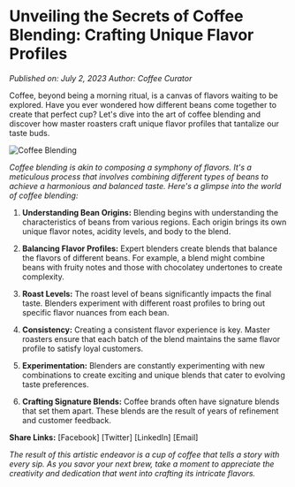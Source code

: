 # Unveiling the Secrets of Coffee Blending: Crafting Unique Flavor Profiles

*Published on: July 2, 2023*
*Author: Coffee Curator*

Coffee, beyond being a morning ritual, is a canvas of flavors waiting to be explored. Have you ever wondered how different beans come together to create that perfect cup? Let's dive into the art of coffee blending and discover how master roasters craft unique flavor profiles that tantalize our taste buds.

![Coffee Blending](image-link-here)


*Coffee blending is akin to composing a symphony of flavors. It's a meticulous process that involves combining different types of beans to achieve a harmonious and balanced taste. Here's a glimpse into the world of coffee blending:*

1. **Understanding Bean Origins:** Blending begins with understanding the characteristics of beans from various regions. Each origin brings its own unique flavor notes, acidity levels, and body to the blend.

2. **Balancing Flavor Profiles:** Expert blenders create blends that balance the flavors of different beans. For example, a blend might combine beans with fruity notes and those with chocolatey undertones to create complexity.

3. **Roast Levels:** The roast level of beans significantly impacts the final taste. Blenders experiment with different roast profiles to bring out specific flavor nuances from each bean.

4. **Consistency:** Creating a consistent flavor experience is key. Master roasters ensure that each batch of the blend maintains the same flavor profile to satisfy loyal customers.

5. **Experimentation:** Blenders are constantly experimenting with new combinations to create exciting and unique blends that cater to evolving taste preferences.

6. **Crafting Signature Blends:** Coffee brands often have signature blends that set them apart. These blends are the result of years of refinement and customer feedback.

**Share Links:** [Facebook] [Twitter] [LinkedIn] [Email]

*The result of this artistic endeavor is a cup of coffee that tells a story with every sip. As you savor your next brew, take a moment to appreciate the creativity and dedication that went into crafting its intricate flavors.*
